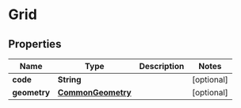 

# Grid


## Properties

Name | Type | Description | Notes
------------ | ------------- | ------------- | -------------
**code** | **String** |  |  [optional]
**geometry** | [**CommonGeometry**](CommonGeometry.md) |  |  [optional]



